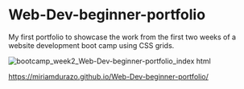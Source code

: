 # Web-Dev-beginner-portfolio
My first portfolio to showcase the work from the first two weeks of a website development boot camp using CSS grids.

![bootcamp_week2_Web-Dev-beginner-portfolio_index html](https://user-images.githubusercontent.com/119426793/210185634-fb5c10e6-2bc0-4888-96f6-5bc63cfa0923.png)

https://miriamdurazo.github.io/Web-Dev-beginner-portfolio/
